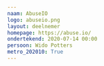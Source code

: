```yaml
---
naam: AbuseIO
logo: abuseio.png
layout: deelnemer
homepage: https://abuse.io/
ondertekend: 2020-07-14 00:00
persoon: Wido Potters
metro_202010: True
---
```

